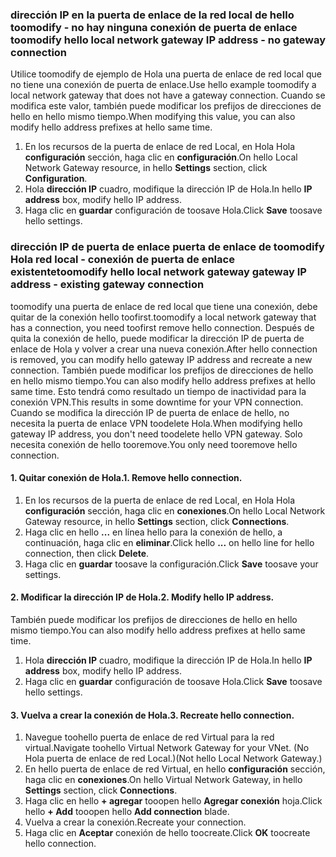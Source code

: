 ### <span data-ttu-id="6847b-101"><a name="gwipnoconnection"></a>dirección IP en la puerta de enlace de la red local de hello toomodify - no hay ninguna conexión de puerta de enlace</span><span class="sxs-lookup"><span data-stu-id="6847b-101"><a name="gwipnoconnection"></a> toomodify hello local network gateway IP address - no gateway connection</span></span>

<span data-ttu-id="6847b-102">Utilice toomodify de ejemplo de Hola una puerta de enlace de red local que no tiene una conexión de puerta de enlace.</span><span class="sxs-lookup"><span data-stu-id="6847b-102">Use hello example toomodify a local network gateway that does not have a gateway connection.</span></span> <span data-ttu-id="6847b-103">Cuando se modifica este valor, también puede modificar los prefijos de direcciones de hello en hello mismo tiempo.</span><span class="sxs-lookup"><span data-stu-id="6847b-103">When modifying this value, you can also modify hello address prefixes at hello same time.</span></span>

1. <span data-ttu-id="6847b-104">En los recursos de la puerta de enlace de red Local, en Hola Hola **configuración** sección, haga clic en **configuración**.</span><span class="sxs-lookup"><span data-stu-id="6847b-104">On hello Local Network Gateway resource, in hello **Settings** section, click **Configuration**.</span></span>
2. <span data-ttu-id="6847b-105">Hola **dirección IP** cuadro, modifique la dirección IP de Hola.</span><span class="sxs-lookup"><span data-stu-id="6847b-105">In hello **IP address** box, modify hello IP address.</span></span>
3. <span data-ttu-id="6847b-106">Haga clic en **guardar** configuración de toosave Hola.</span><span class="sxs-lookup"><span data-stu-id="6847b-106">Click **Save** toosave hello settings.</span></span>

### <span data-ttu-id="6847b-107"><a name="gwipwithconnection"></a>dirección IP de puerta de enlace puerta de enlace de toomodify Hola red local - conexión de puerta de enlace existente</span><span class="sxs-lookup"><span data-stu-id="6847b-107"><a name="gwipwithconnection"></a>toomodify hello local network gateway gateway IP address - existing gateway connection</span></span>

<span data-ttu-id="6847b-108">toomodify una puerta de enlace de red local que tiene una conexión, debe quitar de la conexión hello toofirst.</span><span class="sxs-lookup"><span data-stu-id="6847b-108">toomodify a local network gateway that has a connection, you need toofirst remove hello connection.</span></span> <span data-ttu-id="6847b-109">Después de quita la conexión de hello, puede modificar la dirección IP de puerta de enlace de Hola y volver a crear una nueva conexión.</span><span class="sxs-lookup"><span data-stu-id="6847b-109">After hello connection is removed, you can modify hello gateway IP address and recreate a new connection.</span></span> <span data-ttu-id="6847b-110">También puede modificar los prefijos de direcciones de hello en hello mismo tiempo.</span><span class="sxs-lookup"><span data-stu-id="6847b-110">You can also modify hello address prefixes at hello same time.</span></span> <span data-ttu-id="6847b-111">Esto tendrá como resultado un tiempo de inactividad para la conexión VPN.</span><span class="sxs-lookup"><span data-stu-id="6847b-111">This results in some downtime for your VPN connection.</span></span> <span data-ttu-id="6847b-112">Cuando se modifica la dirección IP de puerta de enlace de hello, no necesita la puerta de enlace VPN toodelete Hola.</span><span class="sxs-lookup"><span data-stu-id="6847b-112">When modifying hello gateway IP address, you don't need toodelete hello VPN gateway.</span></span> <span data-ttu-id="6847b-113">Solo necesita conexión de hello tooremove.</span><span class="sxs-lookup"><span data-stu-id="6847b-113">You only need tooremove hello connection.</span></span>
 
#### <a name="1-remove-hello-connection"></a><span data-ttu-id="6847b-114">1. Quitar conexión de Hola.</span><span class="sxs-lookup"><span data-stu-id="6847b-114">1. Remove hello connection.</span></span>

1. <span data-ttu-id="6847b-115">En los recursos de la puerta de enlace de red Local, en Hola Hola **configuración** sección, haga clic en **conexiones**.</span><span class="sxs-lookup"><span data-stu-id="6847b-115">On hello Local Network Gateway resource, in hello **Settings** section, click **Connections**.</span></span>
2. <span data-ttu-id="6847b-116">Haga clic en hello **...**  en línea hello para la conexión de hello, a continuación, haga clic en **eliminar**.</span><span class="sxs-lookup"><span data-stu-id="6847b-116">Click hello **...** on hello line for hello connection, then click **Delete**.</span></span>
3. <span data-ttu-id="6847b-117">Haga clic en **guardar** toosave la configuración.</span><span class="sxs-lookup"><span data-stu-id="6847b-117">Click **Save** toosave your settings.</span></span>

#### <a name="2-modify-hello-ip-address"></a><span data-ttu-id="6847b-118">2. Modificar la dirección IP de Hola.</span><span class="sxs-lookup"><span data-stu-id="6847b-118">2. Modify hello IP address.</span></span>

<span data-ttu-id="6847b-119">También puede modificar los prefijos de direcciones de hello en hello mismo tiempo.</span><span class="sxs-lookup"><span data-stu-id="6847b-119">You can also modify hello address prefixes at hello same time.</span></span>

1. <span data-ttu-id="6847b-120">Hola **dirección IP** cuadro, modifique la dirección IP de Hola.</span><span class="sxs-lookup"><span data-stu-id="6847b-120">In hello **IP address** box, modify hello IP address.</span></span>
2. <span data-ttu-id="6847b-121">Haga clic en **guardar** configuración de toosave Hola.</span><span class="sxs-lookup"><span data-stu-id="6847b-121">Click **Save** toosave hello settings.</span></span>

#### <a name="3-recreate-hello-connection"></a><span data-ttu-id="6847b-122">3. Vuelva a crear la conexión de Hola.</span><span class="sxs-lookup"><span data-stu-id="6847b-122">3. Recreate hello connection.</span></span>

1. <span data-ttu-id="6847b-123">Navegue toohello puerta de enlace de red Virtual para la red virtual.</span><span class="sxs-lookup"><span data-stu-id="6847b-123">Navigate toohello Virtual Network Gateway for your VNet.</span></span> <span data-ttu-id="6847b-124">(No Hola puerta de enlace de red Local.)</span><span class="sxs-lookup"><span data-stu-id="6847b-124">(Not hello Local Network Gateway.)</span></span>
2. <span data-ttu-id="6847b-125">En hello puerta de enlace de red Virtual, en hello **configuración** sección, haga clic en **conexiones**.</span><span class="sxs-lookup"><span data-stu-id="6847b-125">On hello Virtual Network Gateway, in hello **Settings** section, click **Connections**.</span></span>
3. <span data-ttu-id="6847b-126">Haga clic en hello **+ agregar** tooopen hello **Agregar conexión** hoja.</span><span class="sxs-lookup"><span data-stu-id="6847b-126">Click hello **+ Add** tooopen hello **Add connection** blade.</span></span>
4. <span data-ttu-id="6847b-127">Vuelva a crear la conexión.</span><span class="sxs-lookup"><span data-stu-id="6847b-127">Recreate your connection.</span></span>
5. <span data-ttu-id="6847b-128">Haga clic en **Aceptar** conexión de hello toocreate.</span><span class="sxs-lookup"><span data-stu-id="6847b-128">Click **OK** toocreate hello connection.</span></span>
